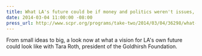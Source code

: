 ```yaml
---
title: What LA's future could be if money and politics weren't issues, KPCC
date: 2014-03-04 11:00:00 -08:00
press_url: http://www.scpr.org/programs/take-two/2014/03/04/36298/what-la-s-future-could-be-if-money-and-politics-we/
---
```


From small ideas to big, a look now at what a vision for LA's own future could look like with Tara Roth, president of the Goldhirsh Foundation.
